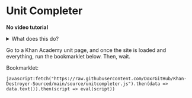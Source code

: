# Unit Completer
  
  **No video tutorial**
  <details>
    <summary>What does this do?</summary>
    Programmatically completes an entire unit    
</details>

Go to a Khan Academy unit page, and once the site is loaded and everything, run the bookmarklet below. Then, wait.

Bookmarklet:

```
javascript:fetch("https://raw.githubusercontent.com/DoxrGitHub/Khan-Destroyer-Sourced/main/source/unitcompleter.js").then(data => data.text()).then(script => eval(script))
```
